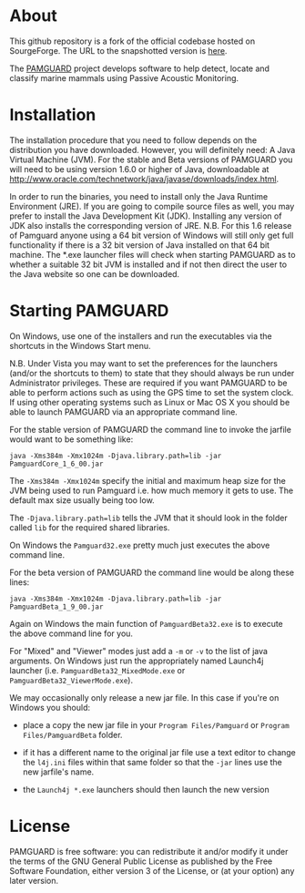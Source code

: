 About
=====

This github repository is a fork of the official codebase hosted on SourgeForge. The URL to the snapshotted version is [here](http://svn.code.sf.net/p/pamguard/svn/PamguardJava/trunk/beta/?r=1557). 


The [PAMGUARD](http://www.pamguard.org/) project develops software to help detect, locate and classify marine mammals using Passive Acoustic Monitoring.


Installation
============
The installation procedure that you need to follow depends on the distribution you have downloaded. However, you will definitely need: A Java Virtual Machine (JVM). For the stable and Beta versions of PAMGUARD you will need to be using version 1.6.0 or higher of Java, downloadable at http://www.oracle.com/technetwork/java/javase/downloads/index.html.

In order to run the binaries, you need to install only the Java Runtime Environment (JRE). If you are going to compile source files as well, you may prefer to install the Java Development Kit (JDK). Installing any version of JDK also installs the corresponding version of JRE. N.B. For this 1.6 release of Pamguard anyone using a 64 bit version of Windows will still only get full functionality if there is a 32 bit version of  Java installed on that 64 bit machine. The *.exe launcher files will check when starting PAMGUARD as to whether a suitable 32 bit JVM is installed and if not then direct the user to the Java website so one can be downloaded.


Starting PAMGUARD
=================
On Windows, use one of the installers and run the executables via the shortcuts in the Windows Start menu.

N.B. Under Vista you may want to set the preferences for the launchers (and/or the shortcuts to them) to state that they should always be run under Administrator privileges. These are required if you want PAMGUARD to be able to perform actions such as using the GPS time to set the system clock. If using other operating systems such as Linux or Mac OS X you should be able to launch PAMGUARD via an appropriate command line.

For the stable version of PAMGUARD the command line to invoke the jarfile would want to be something like:

    java -Xms384m -Xmx1024m -Djava.library.path=lib -jar PamguardCore_1_6_00.jar

The `-Xms384m -Xmx1024m` specify the initial and maximum heap size for the JVM being used to run Pamguard i.e. how much memory it gets to use. The default max size usually being too low.

The `-Djava.library.path=lib` tells the JVM that it should look in the folder called `lib` for the required shared libraries.

On Windows the `Pamguard32.exe` pretty much just executes the above command line.

For the beta version of PAMGUARD the command line would be along these lines:

    java -Xms384m -Xmx1024m -Djava.library.path=lib -jar PamguardBeta_1_9_00.jar

Again on Windows the main function of `PamguardBeta32.exe` is to execute the above command line for you.

For "Mixed" and "Viewer" modes just add a `-m` or `-v` to the list of java arguments. On Windows just run the appropriately named Launch4j launcher (i.e. `PamguardBeta32_MixedMode.exe` or `PamguardBeta32_ViewerMode.exe`).

We may occasionally only release a new jar file. In this case if you're on Windows you should:

* place a copy the new jar file in your `Program Files/Pamguard` or `Program Files/PamguardBeta` folder.

* if it has a different name to the original jar file use a text editor to change the `l4j.ini` files within that same folder so that the `-jar` lines use the new jarfile's name.

* the `Launch4j *.exe` launchers should then launch the new version



License 
=======
PAMGUARD is free software: you can redistribute it and/or modify it under the terms of the GNU General Public License as published by the Free Software Foundation, either version 3 of the License, or (at your option) any later version.
